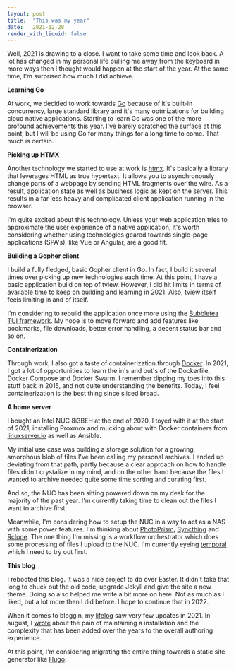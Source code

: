 ```yaml
---
layout: post
title:  "This was my year"
date:   2021-12-28
render_with_liquid: false
---
```

Well, 2021 is drawing to a close. I want to take some time and look back. A lot has changed in my personal life pulling me away from the keyboard in more ways then I thought would happen at the start of the year. At the same time, I'm surprised how much I did achieve.

**Learning Go**

At work, we decided to work towards [Go](https://go.dev/) because of it's built-in concurrency,  large standard library and it's many optmizations for building cloud native applications. Starting to learn Go was one of the more profound achievements this year. I've barely scratched the surface at this point, but I will be using Go for many things for a long time to come. That much is certain.

**Picking up HTMX**

Another technology we started to use at work is [htmx](https://htmx.org/). It's basically a library that leverages HTML as true hypertext. It allows you to asynchronously change parts of a webpage by sending HTML fragments over the wire. As a result, application state as well as business logic as kept on the server. This results in a far less heavy and complicated client application running in the browser. 

I'm quite excited about this technology. Unless your web application tries to approximate the user experience of a native application, it's worth considering whether using technologies geared towards single-page applications (SPA's), like Vue or Angular, are a good fit.

**Building a Gopher client**

I build a fully fledged, basic Gopher client in Go. In fact, I build it several times over picking up new technologies each time. At this point, I have a basic application build on top of tview. However, I did hit limits in terms of available time to keep on building and learning in 2021. Also, tview itself feels limiting in and of itself.

I'm considering to rebuild the application once more using the [Bubbletea TUI framework](https://github.com/charmbracelet/bubbletea). My hope is to move forward and add features like bookmarks, file downloads, better error handling, a decent status bar and so on.

**Containerization**

Through work, I also got a taste of containerization through [Docker](https://www.docker.com/). In 2021, I got a lot of opportunities to learn the in's and out's of the Dockerfile, Docker Compose and Docker Swarm. I remember dipping my toes into this stuff back in 2015, and not quite understanding the benefits. Today, I feel containerization is the best thing since sliced bread.

**A home server**

I bought an Intel NUC 8i3BEH at the end of 2020. I toyed with it at the start of 2021, installing Proxmox and mucking about with Docker containers from [linuxserver.io](https://www.linuxserver.io/) as well as Ansible.

My initial use case was building a storage solution for a growing, amorphous blob of files I've been calling my personal archives. I ended up deviating from that path, partly because a clear approach on how to handle files didn't crystalize in my mind, and on the other hand because the files I wanted to archive needed quite some time sorting and curating first.

And so, the NUC has been sitting powered down on my desk for the majority of the past year. I'm currently taking time to clean out the files I want to archive first.

Meanwhile, I'm considering how to setup the NUC in a way to act as a NAS with some power features. I'm thinking about [PhotoPrism](https://photoprism.app/), [Syncthing](https://syncthing.net/) and [Rclone](https://rclone.org/). The one thing I'm missing is a workflow orchestrator which does some processing of files I upload to the NUC. I'm currently eyeing [temporal](https://temporal.io/) which I need to try out first.

**This blog**

I rebooted this blog. It was a nice project to do over Easter. It didn't take that long to chuck out the old code, upgrade Jekyll and give the site a new theme. Doing so also helped me write a bit more on here. Not as much as I liked, but a lot more then I did before. I hope to continue that in 2022.

When it comes to bloggin, my [lifelog](https://www.netsensei.be/) saw very few updates in 2021. In august, I [wrote](https://www.colada.be/on-moving-away-from-wordpress.html) about the pain of maintaining a installation and the complexity that has been added over the years to the overall authoring experience.

At this point, I'm considering migrating the entire thing towards a static site generator like [Hugo](https://gohugo.io/).



